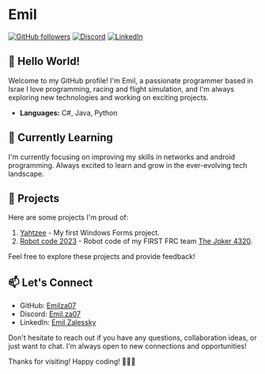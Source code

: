 # Emil

[![GitHub followers](https://img.shields.io/github/followers/Emilza07?style=social)](https://github.com/Emilza07)
[![Discord](https://img.shields.io/badge/Discord-Emil.za07-blue)](https://discord.com/users/757926627895410809)
[![LinkedIn](https://img.shields.io/badge/LinkedIn-Emil%20Zalessky-blue)](https://www.linkedin.com/in/emil-zalessky/)

## 👋 Hello World!

Welcome to my GitHub profile! I'm Emil, a passionate programmer based in Israe I love programming, racing and flight simulation, and I'm always exploring new technologies and working on exciting projects.

- **Languages:** C#, Java, Python

## 🌱 Currently Learning

I'm currently focusing on improving my skills in networks and android programming. Always excited to learn and grow in the ever-evolving tech landscape.

## 🚀 Projects

Here are some projects I'm proud of:

1. [Yahtzee](https://github.com/Emilza07/Yahtzee) - My first Windows Forms project.
2. [Robot code 2023](https://github.com/TheJoker4320/RobotCode2023) - Robot code of my FIRST FRC team [The Joker 4320](https://frcthejoker4320.wixsite.com/team4320).

Feel free to explore these projects and provide feedback!

## 📫 Let's Connect

- GitHub: [Emilza07](https://github.com/Emilza07)
- Discord: [Emil.za07](https://discord.com/users/757926627895410809)
- LinkedIn: [Emil Zalessky](https://linkedin.com/in/emil-zalessky)

Don't hesitate to reach out if you have any questions, collaboration ideas, or just want to chat. I'm always open to new connections and opportunities!

Thanks for visiting! Happy coding! 👩‍💻🚀
